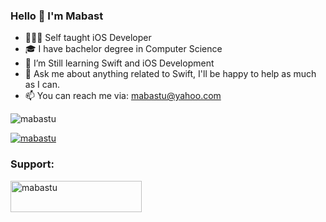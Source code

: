 ### Hello 👋 I'm Mabast

- 🧑🏻‍💻 Self taught iOS Developer
- 🎓 I have bachelor degree in Computer Science
- 🌱 I’m Still learning Swift and iOS Development
- 💬 Ask me about anything related to Swift, I'll be happy to help as much as I can.
- 📫 You can reach me via: mabastu@yahoo.com


<p align="left"> <img src="https://komarev.com/ghpvc/?username=mabastu&label=Profile%20views&color=0e75b6&style=flat" alt="mabastu" /> </p> <p align="left"> <a href="https://twitter.com/mabastu" target="blank"><img src="https://img.shields.io/twitter/follow/mabastu?logo=twitter&style=for-the-badge" alt="mabastu" /></a> </p>


<h3 align="left">Support:</h3>
<p><a href="https://www.buymeacoffee.com/mabastu"> <img align="left" src="https://cdn.buymeacoffee.com/buttons/v2/default-yellow.png" height="50" width="210" alt="mabastu" /></a></p><br><br>
